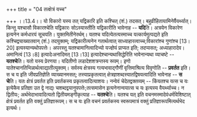+++
title = "04 तत्क्षेत्रं यच्च"

+++
।।13.4।। यो विकारो यस्य तत् यद्विकारि इति कश्चित् (शं.) तदसत्।
बहुव्रीहितायामिनेर्वैयर्थ्यात्। किन्तु यश्चासौ विकारश्चेति यद्विकारः
सोऽस्यास्तीति यद्विकारीति भावेनाह -- **यदि**ति। अत्रयेन विकारेण इत्यनेन
कर्मधारयं सूचयति। युक्तमितीनेरर्थम्। यतश्च यदित्येतत्यस्माच्च
यत्कार्यमुत्पद्यते इति कश्चिद्व्याख्यातवान् (शं.) तदयुक्तम्;
यद्विकारीत्यनेन गतार्थत्वात् साध्याहारत्वाच्च;विकारांश्च गुणांश्च
\[13।20\] इत्यस्यान्यथोपपत्तेः। अपरस्तु यतश्चामानित्वादिभ्यो यज्ज्ञेयं
प्राप्यत इति; तदप्यसत्; अध्याहारादेव। अमानित्वं \[13।8\] इत्यादेःअनादिमत्
\[13।13\] इत्यादेश्चान्यथासिद्धेरिति भावेनान्यथा व्याचष्टे --
**यतश्चे**ति। यतो यस्य प्रेरणया। यदितीणो लडादेशशत्रन्तस्य रूपम्। इणो
यातेश्चानतिभिन्नार्थत्वाद्यातीत्युक्तम्। सर्वस्य क्षेत्रस्य
गत्यभावाद्गौणीं वृत्तिमाश्रित्य विवृणोति -- **प्रवर्तत** इति। स च य इति
जीवप्रतिज्ञेति व्याख्यानमसत्; तस्याप्रकृतत्वात्
क्षेत्रज्ञशब्दस्यातद्विषयत्वादिति भावेनाह -- **स चे**ति। यतः क्षेत्रं
प्रवर्तत इति प्रवर्तकस्य प्रकृतत्वादित्याशयः। नन्वेवं चेदेतद्वक्तव्यम्
-- किंयतश्च यत्स च यः इत्येकैव प्रतिज्ञा उत द्वे नाद्यः
चशब्दद्वयानुपपत्तेः;तत्समासेन इत्यनेनान्वयात्स च यः इत्यस्य
वैयर्थ्याच्च। न द्वितीयः; अर्थभेदाभावादित्यतो द्वितीयमङ्गीकृत्याह --
**यतश्चे**ति। यतश्च यत् इति वचनमस्मादेवंधर्मविशिष्टात् क्षेत्रं प्रवर्तत
इति वक्तुं प्रतिज्ञारूपम्। स च यः इति वचनं प्रवर्तकस्य स्वरूपमात्रं
वक्तुं प्रतिज्ञारूपमित्यर्थभेद इत्यर्थः।
